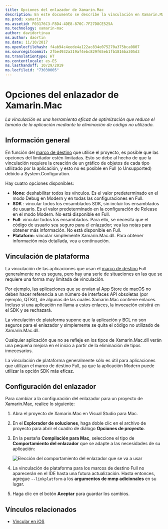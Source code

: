 ```yaml
---
title: Opciones del enlazador de Xamarin.Mac
description: En este documento se describe la vinculación en Xamarin.Mac. La vinculación es una herramienta eficaz de optimización que reduce el tamaño de la aplicación mediante la eliminación de código no utilizado.
ms.prod: xamarin
ms.assetid: F03176C3-F8D4-4DE8-870C-7F27D8CE525A
ms.technology: xamarin-mac
author: davidortinau
ms.author: daortin
ms.date: 11/10/2017
ms.openlocfilehash: f4ab94c4eede4a122ac834e075270a375bca0807
ms.sourcegitcommit: 2fbe4932a319af4ebc829f65eb1fb1816ba305d3
ms.translationtype: HT
ms.contentlocale: es-ES
ms.lasthandoff: 10/29/2019
ms.locfileid: "73030005"
---
```

# <a name="xamarinmac-linker-options"></a>Opciones del enlazador de Xamarin.Mac

_La vinculación es una herramienta eficaz de optimización que reduce el tamaño de la aplicación mediante la eliminación de código no utilizado._

## <a name="overview"></a>Información general

En función del [marco de destino](~/mac/platform/target-framework.md) que utilice el proyecto, es posible que las opciones del limitador estén limitadas. Esto se debe al hecho de que la vinculación requiere la creación de un gráfico de objetos de cada tipo utilizado por la aplicación, y esto no es posible en Full (o Unsupported) debido a System.Configuration.

Hay cuatro opciones disponibles:

- **None**: deshabilitar todos los vínculos. Es el valor predeterminado en el modo Debug en Modern y en todas las configuraciones en Full.
- **SDK** : vincular todos los ensamblados SDK, sin incluir los ensamblados de usuario. Es el valor predeterminado en la configuración de Release en el modo Modern. No está disponible en Full.
- **Full**: vincular todos los ensamblados. Para ello, se necesita que el código de usuario sea seguro para el enlazador; vea las [notas](~/ios/deploy-test/linker.md) para obtener más información. No está disponible en Full.
- **Plataform**: vincular simplemente Xamarin.Mac.dll. Para obtener información más detallada, vea a continuación.

## <a name="platform-linking"></a>Vinculación de plataforma

La vinculación de las aplicaciones que usan el [marco de destino](~/mac/platform/target-framework.md) Full generalmente no es segura, pero hay una serie de situaciones en las que se requiere una forma muy limitada de vinculación.

Por ejemplo, las aplicaciones que se envían al App Store de macOS no deben hacer referencia a un número de interfaces API obsoletas (por ejemplo, QTKit), de algunas de las cuales Xamarin.Mac contiene enlaces. Incluso si una aplicación no llama a estos enlaces, la invocación existirá en el SDK y se rechazará.

La vinculación de plataforma supone que la aplicación y BCL no son seguros para el enlazador y simplemente se quita el código no utilizado de Xamarin.Mac.dll. 

Cualquier aplicación que no se refleje en los tipos de Xamarin.Mac.dll verán una pequeña mejora en el inicio a partir de la eliminación de tipos innecesarios.

La vinculación de plataforma generalmente sólo es útil para aplicaciones que utilizan el marco de destino Full, ya que la aplicación Modern puede utilizar la opción SDK más eficaz.

## <a name="setting-the-linker-configuration"></a>Configuración del enlazador

Para cambiar a la configuración del enlazador para un proyecto de Xamarin.Mac, realice lo siguiente:

1. Abra el proyecto de Xamarin.Mac en Visual Studio para Mac.
2. En el **Explorador de soluciones**, haga doble clic en el archivo de proyecto para abrir el cuadro de diálogo **Opciones de proyecto**.
3. En la pestaña **Compilación para Mac**, seleccione el tipo de **Comportamiento del enlazador** que se adapte a las necesidades de su aplicación:

    ![Elección del comportamiento del enlazador que se va a usar](linker-images/link-behavior.png "Elección del comportamiento del enlazador que se va a usar")

4. La vinculación de plataforma para los marcos de destino Full no aparecerán en el IDE hasta una futura actualización. Hasta entonces, agregue `--linkplatform` a los **argumentos de mmp adicionales** en su lugar.
5. Haga clic en el botón **Aceptar** para guardar los cambios.

## <a name="related-links"></a>Vínculos relacionados

- [Vincular en iOS](~/ios/deploy-test/linker.md)
